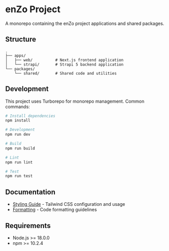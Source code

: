 # enZo Project

A monorepo containing the enZo project applications and shared packages.

## Structure

```
.
├── apps/
│   ├── web/          # Next.js frontend application
│   └── strapi/       # Strapi 5 backend application
└── packages/
    └── shared/       # Shared code and utilities
```

## Development

This project uses Turborepo for monorepo management. Common commands:

```bash
# Install dependencies
npm install

# Development
npm run dev

# Build
npm run build

# Lint
npm run lint

# Test
npm run test
```

## Documentation

- [Styling Guide](docs/styling.md) - Tailwind CSS configuration and usage
- [Formatting](docs/formatting.md) - Code formatting guidelines

## Requirements

- Node.js >= 18.0.0
- npm >= 10.2.4
